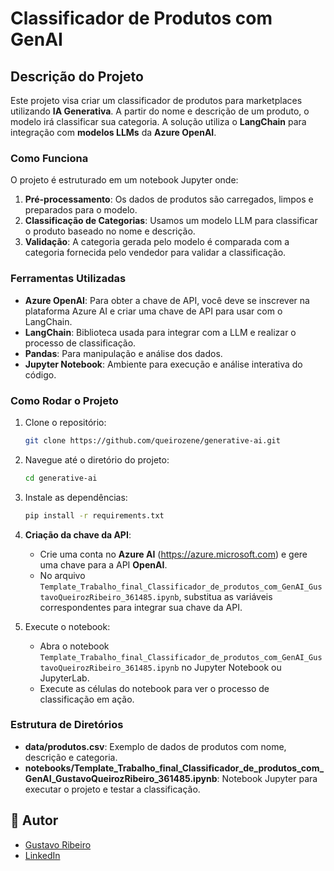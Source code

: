 
# Classificador de Produtos com GenAI

## Descrição do Projeto

Este projeto visa criar um classificador de produtos para marketplaces utilizando **IA Generativa**. A partir do nome e descrição de um produto, o modelo irá classificar sua categoria. A solução utiliza o **LangChain** para integração com **modelos LLMs** da **Azure OpenAI**.

### Como Funciona

O projeto é estruturado em um notebook Jupyter onde:

1. **Pré-processamento**: Os dados de produtos são carregados, limpos e preparados para o modelo.
2. **Classificação de Categorias**: Usamos um modelo LLM para classificar o produto baseado no nome e descrição.
3. **Validação**: A categoria gerada pelo modelo é comparada com a categoria fornecida pelo vendedor para validar a classificação.

### Ferramentas Utilizadas

- **Azure OpenAI**: Para obter a chave de API, você deve se inscrever na plataforma Azure AI e criar uma chave de API para usar com o LangChain.
- **LangChain**: Biblioteca usada para integrar com a LLM e realizar o processo de classificação.
- **Pandas**: Para manipulação e análise dos dados.
- **Jupyter Notebook**: Ambiente para execução e análise interativa do código.

### Como Rodar o Projeto

1. Clone o repositório:
   ```bash
   git clone https://github.com/queirozene/generative-ai.git
   ```

2. Navegue até o diretório do projeto:
   ```bash
   cd generative-ai
   ```

3. Instale as dependências:
   ```bash
   pip install -r requirements.txt
   ```

4. **Criação da chave da API**:
   - Crie uma conta no **Azure AI** (https://azure.microsoft.com) e gere uma chave para a API **OpenAI**.
   - No arquivo `Template_Trabalho_final_Classificador_de_produtos_com_GenAI_GustavoQueirozRibeiro_361485.ipynb`, substitua as variáveis correspondentes para integrar sua chave da API.

5. Execute o notebook:
   - Abra o notebook `Template_Trabalho_final_Classificador_de_produtos_com_GenAI_GustavoQueirozRibeiro_361485.ipynb` no Jupyter Notebook ou JupyterLab.
   - Execute as células do notebook para ver o processo de classificação em ação.

### Estrutura de Diretórios

- **data/produtos.csv**: Exemplo de dados de produtos com nome, descrição e categoria.
- **notebooks/Template_Trabalho_final_Classificador_de_produtos_com_GenAI_GustavoQueirozRibeiro_361485.ipynb**: Notebook Jupyter para executar o projeto e testar a classificação.

## 👤 Autor

- [Gustavo Ribeiro](https://github.com/queirozene)
- [LinkedIn](https://www.linkedin.com/in/guxtavoqr/)
